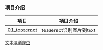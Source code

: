 ### 项目介绍


项目 | 项目介绍
---|---
[01_tesseract](./01_tesseract) | tesseract识别图片到text

[文本混淆爬虫](https://www.ituring.com.cn/book/tupubarticle/28992)